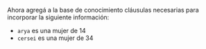 Ahora agregá a la base de conocimiento cláusulas necesarias para incorporar la siguiente información:

* `arya` es una mujer de 14
* `cersei` es una mujer de 34


